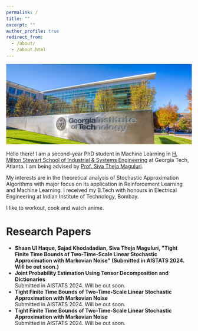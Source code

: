 ```yaml
---
permalink: /
title: ""
excerpt: ""
author_profile: true
redirect_from: 
  - /about/
  - /about.html
---
```


<img src="/images/GA_Tech.png" alt="hi" class="inline"/>

Hello there! I am a second-year PhD student in Machine Learning in [H. Milton Stewart School of Industrial & Systems Engineering](https://www.isye.gatech.edu/) at Georgia Tech, Atlanta. I am being advised by [Prof. Siva Theja Maguluri](https://sites.google.com/site/sivatheja/).

My interests are in the theoretical analysis of Stochastic Approximation Algorithms with major focus on its application in Reinforcement Learning and Machine Learning. I received my B.Tech with honours in Electrical Engineering at Indian Institute of Technology, Bombay. 

I like to workout, cook and watch anime. 

# Research Papers
* <b>Shaan Ul Haque, Sajad Khodadadian, Siva Theja Maguluri, "Tight Finite Time Bounds of Two-Time-Scale Linear Stochastic Approximation with Markovian Noise" (Submitted in AISTATS 2024. Will be out soon.) </b> <br>
* <b>Joint Probability Estimation Using Tensor Decomposition and Dictionaries  </b> <br>
Submitted in AISTATS 2024. Will be out soon.
* <b>Tight Finite Time Bounds of Two-Time-Scale Linear Stochastic Approximation with Markovian Noise  </b> <br>
Submitted in AISTATS 2024. Will be out soon.
* <b>Tight Finite Time Bounds of Two-Time-Scale Linear Stochastic Approximation with Markovian Noise  </b> <br>
Submitted in AISTATS 2024. Will be out soon.


